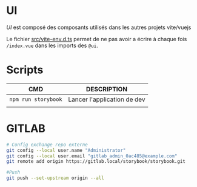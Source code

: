 # UI
*UI* est composé des composants utilisés dans les autres projets vite/vuejs

Le fichier [src/vite-env.d.ts](src/vite-env.d.ts) permet de ne pas avoir a écrire à chaque fois `/index.vue` dans les imports des `@ui`.

# Scripts
|CMD|DESCRIPTION|
|-|-|
|`npm run storybook`| Lancer l'application de dev|
||

# GITLAB
```sh
# Config exchange repo externe
git config --local user.name "Administrator"
git config --local user.email "gitlab_admin_0ac485@example.com"
git remote add origin https://gitlab.local/storybook/storybook.git

#Push
git push --set-upstream origin --all
```
